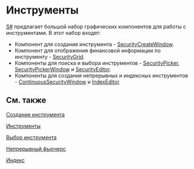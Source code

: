 # Инструменты

[S\#](../../api.md) предлагает большой набор графических компонентов для работы с инструментами. В этот набор входят:

- Компонент для создания инструмента \- [SecurityCreateWindow](xref:StockSharp.Xaml.SecurityCreateWindow). 
- Компонент для отображения финансовой информации по инструменту \- [SecurityGrid](xref:StockSharp.Xaml.SecurityGrid). 
- Компоненты для поиска и выбора инструментов \- [SecurityPicker](xref:StockSharp.Xaml.SecurityPicker), [SecurityPickerWindow](xref:StockSharp.Xaml.SecurityPickerWindow) и [SecurityEditor](xref:StockSharp.Xaml.PropertyGrid.SecurityEditor). 
- Компоненты для создания непрерывных и индексных инструментов \- [ContinuousSecurityWindow](xref:StockSharp.Xaml.ContinuousSecurityWindow) и [IndexEditor](xref:StockSharp.Xaml.IndexEditor). 

## См. также

[Создание инструмента](instruments/window.md)

[Инструменты](instruments/table.md)

[Выбор инструмента](instruments/picker.md)

[Непрерывный фьючерс](instruments/continuous_futures.md)

[Индекс](instruments/index.md)
